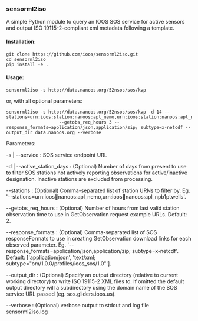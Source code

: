 ### sensorml2iso ###

A simple Python module to query an IOOS SOS service for active sensors and
output ISO 19115-2-compliant xml metadata following a template.

#### Installation: ####
```
git clone https://github.com/ioos/sensorml2iso.git
cd sensorml2iso
pip install -e .
```

#### Usage: ####
```
sensorml2iso -s http://data.nanoos.org/52nsos/sos/kvp
```

or, with all optional parameters:
```
sensorml2iso -s http://data.nanoos.org/52nsos/sos/kvp -d 14 --stations=urn:ioos:station:nanoos:apl_nemo,urn:ioos:station:nanoos:apl_npb1ptwells
                    --getobs_req_hours 3 --response_formats=application/json,application/zip; subtype=x-netcdf --output_dir data.nanoos.org --verbose
```

Parameters:

-s | --service : SOS service endpoint URL

-d | --active_station_days : (Optional) Number of days from present to use to filter SOS stations not actively reporting observations for active/inactive designation.  Inactive stations are excluded from processing.

--stations : (Optional) Comma-separated list of station URNs to filter by. Eg. '--stations=urn:ioos:station:nanoos:apl_nemo,urn:ioos:station:nanoos:apl_npb1ptwells'.

--getobs_req_hours : (Optional) Number of hours from last valid station observation time to use in GetObservation request example URLs.  Default: 2.

--response_formats : (Optional) Comma-separated list of SOS responseFormats to use in creating GetObservation download links for each observed parameter.  Eg. '--response_formats=application/json,application/zip; subtype=x-netcdf'.  Default: ['application/json', 'text/xml; subtype="om/1.0.0/profiles/ioos_sos/1.0"'].

--output_dir : (Optional) Specify an output directory (relative to current working directory) to write ISO 19115-2 XML files to.  If omitted the default output directory will a subdirectory using the domain name of the SOS service URL passed (eg. sos.gliders.ioos.us).

--verbose : (Optional) verbose output to stdout and log file sensorml2iso.log
